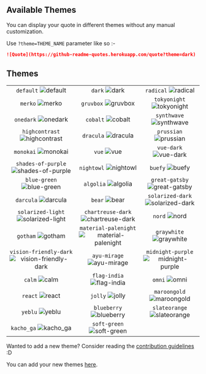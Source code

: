 ## Available Themes

<!-- DO NOT EDIT THIS FILE DIRECTLY -->

You can display your quote in different themes without any manual customization.

Use `?theme=THEME_NAME` parameter like so :-

```md
![Quote](https://github-readme-quotes.herokuapp.com/quote?theme=dark)
```

## Themes


| | | |
| :--: | :--: | :--: |
| `default` ![default][default] | `dark` ![dark][dark] | `radical` ![radical][radical] |
| `merko` ![merko][merko] | `gruvbox` ![gruvbox][gruvbox] | `tokyonight` ![tokyonight][tokyonight] |
| `onedark` ![onedark][onedark] | `cobalt` ![cobalt][cobalt] | `synthwave` ![synthwave][synthwave] |
| `highcontrast` ![highcontrast][highcontrast] | `dracula` ![dracula][dracula] | `prussian` ![prussian][prussian] |
| `monokai` ![monokai][monokai] | `vue` ![vue][vue] | `vue-dark` ![vue-dark][vue-dark] |
| `shades-of-purple` ![shades-of-purple][shades-of-purple] | `nightowl` ![nightowl][nightowl] | `buefy` ![buefy][buefy] |
| `blue-green` ![blue-green][blue-green] | `algolia` ![algolia][algolia] | `great-gatsby` ![great-gatsby][great-gatsby] |
| `darcula` ![darcula][darcula] | `bear` ![bear][bear] | `solarized-dark` ![solarized-dark][solarized-dark] |
| `solarized-light` ![solarized-light][solarized-light] | `chartreuse-dark` ![chartreuse-dark][chartreuse-dark] | `nord` ![nord][nord] |
| `gotham` ![gotham][gotham] | `material-palenight` ![material-palenight][material-palenight] | `graywhite` ![graywhite][graywhite] |
| `vision-friendly-dark` ![vision-friendly-dark][vision-friendly-dark] | `ayu-mirage` ![ayu-mirage][ayu-mirage] | `midnight-purple` ![midnight-purple][midnight-purple] |
| `calm` ![calm][calm] | `flag-india` ![flag-india][flag-india] | `omni` ![omni][omni] |
| `react` ![react][react] | `jolly` ![jolly][jolly] | `maroongold` ![maroongold][maroongold] |
| `yeblu` ![yeblu][yeblu] | `blueberry` ![blueberry][blueberry] | `slateorange` ![slateorange][slateorange] |
| `kacho_ga` ![kacho_ga][kacho_ga] | `soft-green` ![soft-green][soft-green] |  |




[default]: https://github-readme-quotes.herokuapp.com/quote?theme=default
[default_repocard]: https://github-readme-quotes.herokuapp.com/quote?theme=default_repocard
[dark]: https://github-readme-quotes.herokuapp.com/quote?theme=dark
[radical]: https://github-readme-quotes.herokuapp.com/quote?theme=radical
[merko]: https://github-readme-quotes.herokuapp.com/quote?theme=merko
[gruvbox]: https://github-readme-quotes.herokuapp.com/quote?theme=gruvbox
[tokyonight]: https://github-readme-quotes.herokuapp.com/quote?theme=tokyonight
[onedark]: https://github-readme-quotes.herokuapp.com/quote?theme=onedark
[cobalt]: https://github-readme-quotes.herokuapp.com/quote?theme=cobalt
[synthwave]: https://github-readme-quotes.herokuapp.com/quote?theme=synthwave
[highcontrast]: https://github-readme-quotes.herokuapp.com/quote?theme=highcontrast
[dracula]: https://github-readme-quotes.herokuapp.com/quote?theme=dracula
[prussian]: https://github-readme-quotes.herokuapp.com/quote?theme=prussian
[monokai]: https://github-readme-quotes.herokuapp.com/quote?theme=monokai
[vue]: https://github-readme-quotes.herokuapp.com/quote?theme=vue
[vue-dark]: https://github-readme-quotes.herokuapp.com/quote?theme=vue-dark
[shades-of-purple]: https://github-readme-quotes.herokuapp.com/quote?theme=shades-of-purple
[nightowl]: https://github-readme-quotes.herokuapp.com/quote?theme=nightowl
[buefy]: https://github-readme-quotes.herokuapp.com/quote?theme=buefy
[blue-green]: https://github-readme-quotes.herokuapp.com/quote?theme=blue-green
[algolia]: https://github-readme-quotes.herokuapp.com/quote?theme=algolia
[great-gatsby]: https://github-readme-quotes.herokuapp.com/quote?theme=great-gatsby
[darcula]: https://github-readme-quotes.herokuapp.com/quote?theme=darcula
[bear]: https://github-readme-quotes.herokuapp.com/quote?theme=bear
[solarized-dark]: https://github-readme-quotes.herokuapp.com/quote?theme=solarized-dark
[solarized-light]: https://github-readme-quotes.herokuapp.com/quote?theme=solarized-light
[chartreuse-dark]: https://github-readme-quotes.herokuapp.com/quote?theme=chartreuse-dark
[nord]: https://github-readme-quotes.herokuapp.com/quote?theme=nord
[gotham]:https://github-readme-quotes.herokuapp.com/quote?theme=gotham
[material-palenight]:https://github-readme-quotes.herokuapp.com/quote?theme=material-palenight
[graywhite]: https://github-readme-quotes.herokuapp.com/quote?theme=graywhite
[vision-friendly-dark]: https://github-readme-quotes.herokuapp.com/quote?theme=vision-friendly-dark
[ayu-mirage]: https://github-readme-quotes.herokuapp.com/quote?theme=ayu-mirage
[midnight-purple]: https://github-readme-quotes.herokuapp.com/quote?theme=midnight-purple
[calm]: https://github-readme-quotes.herokuapp.com/quote?theme=calm
[flag-india]: https://github-readme-quotes.herokuapp.com/quote?theme=flag-india
[omni]: https://github-readme-quotes.herokuapp.com/quote?theme=omni
[react]: https://github-readme-quotes.herokuapp.com/quote?theme=react
[jolly]: https://github-readme-quotes.herokuapp.com/quote?theme=jolly
[maroongold]:https://github-readme-quotes.herokuapp.com/quote?theme=maroongold
[yeblu]: https://github-readme-quotes.herokuapp.com/quote?theme=yeblu
[blueberry]: https://github-readme-quotes.herokuapp.com/quote?theme=blueberry
[slateorange]: https://github-readme-quotes.herokuapp.com/quote?theme=slateorange
[kacho_ga]: https://github-readme-quotes.herokuapp.com/quote?theme=kacho_ga
[soft-green]: https://github-readme-quotes.herokuapp.com/quote?theme=soft-green


Wanted to add a new theme? Consider reading the [contribution guidelines](../../CONTRIBUTING.md#themes-contribution) :D

You can add your new themes [here](themes.js).
